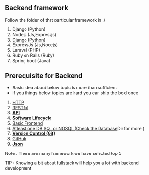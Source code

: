 
## Backend framework
Follow the folder of that particular framework in ./ 


1. Django           (Python)
2. Nodejs           (Js,Expressjs)
1. [Django           (Python)](https://github.com/DIEMS-HUB/Roadmaps/tree/main/Backend_Development/Django)
2. ExpressJs        (Js,Nodejs)
3. Laravel          (PHP)
4. Ruby on Rails    (Ruby)
5. Spring boot      (Java)


## Prerequisite for Backend

- Basic idea about below topic is more than sufficient 
- If you things below topics are hard you can ship the bold once 

1. <a href="#">HTTP</a> 
2. <a href="#">RESTful</a>
3. <a href="https://developer.mozilla.org/en-US/docs/Web/API"><b>API</b></a> 
4. <a href="#"><b>Software Lifecycle</b> 
5. <a href="#">Basic Frontend </a>
6. <a href="https://www.w3schools.com/mysql/">Atleast one DB SQL or NOSQL (Check the <a href="#">Database</a>Dir for more )
7. <a href="https://www.w3schools.com/git/default.asp"><b>Version Control (Git) </b></a>
8. <a href="https://www.w3schools.com/git/default.asp">GitHub </a>
9. <a href="https://jsonplaceholder.typicode.com/"><b>Json</b></a>

Note : There are many framework we have selected top 5 

TIP : Knowing a bit about fullstack will help you a lot with backend development 
